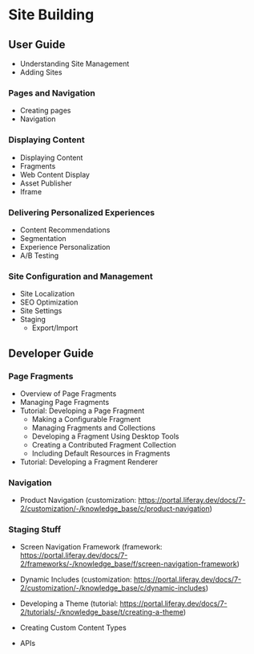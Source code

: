 # Site Building

## User Guide

* Understanding Site Management
* Adding Sites

### Pages and Navigation

* Creating pages
* Navigation

### Displaying Content

* Displaying Content
* Fragments
* Web Content Display
* Asset Publisher
* Iframe

### Delivering Personalized Experiences

* Content Recommendations
* Segmentation
* Experience Personalization
* A/B Testing

### Site Configuration and Management

* Site Localization
* SEO Optimization
* Site Settings
* Staging
  * Export/Import

## Developer Guide

### Page Fragments

* Overview of Page Fragments
* Managing Page Fragments
* Tutorial: Developing a Page Fragment
  * Making a Configurable Fragment
  * Managing Fragments and Collections
  * Developing a Fragment Using Desktop Tools
  * Creating a Contributed Fragment Collection
  * Including Default Resources in Fragments
* Tutorial: Developing a Fragment Renderer

### Navigation

* Product Navigation (customization: https://portal.liferay.dev/docs/7-2/customization/-/knowledge_base/c/product-navigation)

### Staging Stuff

* Screen Navigation Framework (framework: https://portal.liferay.dev/docs/7-2/frameworks/-/knowledge_base/f/screen-navigation-framework)
* Dynamic Includes (customization: https://portal.liferay.dev/docs/7-2/customization/-/knowledge_base/c/dynamic-includes)
* Developing a Theme (tutorial: https://portal.liferay.dev/docs/7-2/tutorials/-/knowledge_base/t/creating-a-theme)

* Creating Custom Content Types
* APIs
